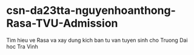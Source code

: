 # csn-da23tta-nguyenhoanthong-Rasa-TVU-Admission
Tim hieu ve Rasa va xay dung kich ban tu van tuyen sinh cho Truong Dai hoc Tra Vinh

